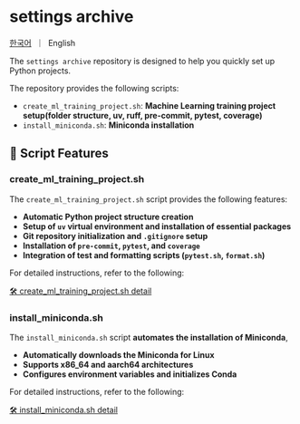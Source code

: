 # settings archive

<p align="left">
    <a href="README_KO.md">한국어</a>&nbsp ｜ &nbspEnglish&nbsp
</p>

The `settings archive` repository is designed to help you quickly set up Python projects.

The repository provides the following scripts:

- `create_ml_training_project.sh`: **Machine Learning training project setup(folder structure, uv, ruff, pre-commit, pytest, coverage)**
- `install_miniconda.sh`: **Miniconda installation**

## **📌 Script Features**
### create_ml_training_project.sh
The `create_ml_training_project.sh` script provides the following features:

- **Automatic Python project structure creation**  
- **Setup of `uv` virtual environment and installation of essential packages**  
- **Git repository initialization and `.gitignore` setup**  
- **Installation of `pre-commit`, `pytest`, and `coverage`**  
- **Integration of test and formatting scripts (`pytest.sh`, `format.sh`)**  

For detailed instructions, refer to the following:

[🛠 create_ml_training_project.sh detail](detail_ml_training.md)

### install_miniconda.sh

The `install_miniconda.sh` script **automates the installation of Miniconda**, 

- **Automatically downloads the Miniconda for Linux**  
- **Supports x86_64 and aarch64 architectures**  
- **Configures environment variables and initializes Conda**  

For detailed instructions, refer to the following:

[🛠 install_miniconda.sh detail](install_miniconda.md)
